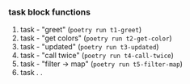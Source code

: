 ### task block functions   
1. task - "greet" (`poetry run t1-greet`)  
2. task - "get colors" (`poetry run t2-get-color`)  
3. task - "updated" (`poetry run t3-updated`)  
4. task - "call twice" (`poetry run t4-call-twice`)  
5. task - "filter -> map" (`poetry run t5-filter-map`)  
6. task . . 
